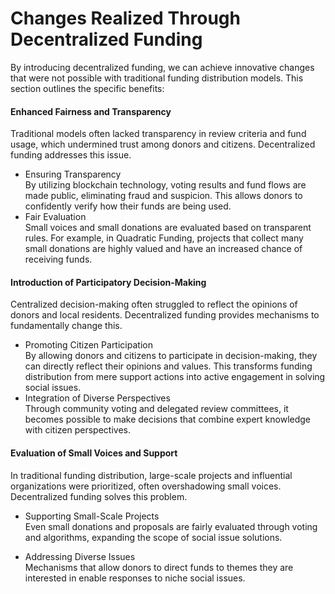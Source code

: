 # Changes Realized Through Decentralized Funding

By introducing decentralized funding, we can achieve innovative changes that were not possible with traditional funding distribution models. This section outlines the specific benefits:

#### Enhanced Fairness and Transparency

Traditional models often lacked transparency in review criteria and fund usage, which undermined trust among donors and citizens. Decentralized funding addresses this issue.

* Ensuring Transparency\
  By utilizing blockchain technology, voting results and fund flows are made public, eliminating fraud and suspicion. This allows donors to confidently verify how their funds are being used.
* Fair Evaluation\
  Small voices and small donations are evaluated based on transparent rules. For example, in Quadratic Funding, projects that collect many small donations are highly valued and have an increased chance of receiving funds.

#### Introduction of Participatory Decision-Making

Centralized decision-making often struggled to reflect the opinions of donors and local residents. Decentralized funding provides mechanisms to fundamentally change this.

* Promoting Citizen Participation\
  By allowing donors and citizens to participate in decision-making, they can directly reflect their opinions and values. This transforms funding distribution from mere support actions into active engagement in solving social issues.
* Integration of Diverse Perspectives\
  Through community voting and delegated review committees, it becomes possible to make decisions that combine expert knowledge with citizen perspectives.

#### Evaluation of Small Voices and Support

In traditional funding distribution, large-scale projects and influential organizations were prioritized, often overshadowing small voices. Decentralized funding solves this problem.

* Supporting Small-Scale Projects\
  Even small donations and proposals are fairly evaluated through voting and algorithms, expanding the scope of social issue solutions.

* Addressing Diverse Issues\
  Mechanisms that allow donors to direct funds to themes they are interested in enable responses to niche social issues. 